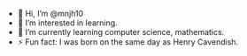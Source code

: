 - 👋 Hi, I’m @mnjh10
- 👀 I’m interested in learning.
- 🌱 I’m currently learning computer science, mathematics.
- ⚡ Fun fact: I was born on the same day as Henry Cavendish.

<!---
mnjh10/mnjh10 is a ✨ special ✨ repository because its `README.md` (this file) appears on your GitHub profile.
You can click the Preview link to take a look at your changes.
--->

